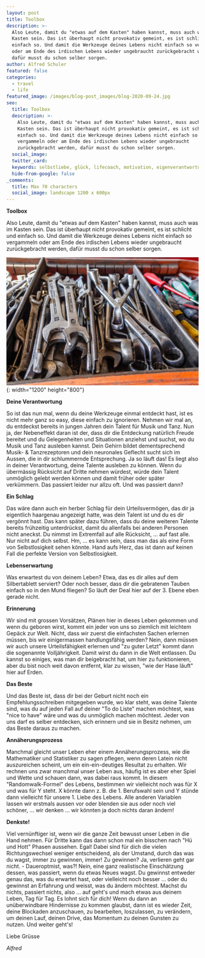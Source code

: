 ```yaml
---
layout: post
title: Toolbox
description: >-
  Also Leute, damit du "etwas auf dem Kasten" haben kannst, muss auch was im
  Kasten sein. Das ist überhaupt nicht provokativ gemeint, es ist schlicht und
  einfach so. Und damit die Werkzeuge deines Lebens nicht einfach so vergammeln
  oder am Ende des irdischen Lebens wieder ungebraucht zurückgebracht werden,
  dafür musst du schon selber sorgen.
author: Alfred Schuler
featured: false
categories:
  - travel
  - life
featured_image: /images/blog-post_images/blog-2020-09-24.jpg
seo:
  title: Toolbox
  description: >-
    Also Leute, damit du "etwas auf dem Kasten" haben kannst, muss auch was im
    Kasten sein. Das ist überhaupt nicht provokativ gemeint, es ist schlicht und
    einfach so. Und damit die Werkzeuge deines Lebens nicht einfach so
    vergammeln oder am Ende des irdischen Lebens wieder ungebraucht
    zurückgebracht werden, dafür musst du schon selber sorgen.
  social_image:
  twitter_card:
  keywords: selbstliebe, glück, lifecoach, motivation, eigenverantwortung, philosophie
  hide-from-google: false
_comments:
  title: Max 70 characters
  social_image: landscape 1200 x 600px
---
```

**Toolbox**

Also Leute, damit du "etwas auf dem Kasten" haben kannst, muss auch was im Kasten sein. Das ist überhaupt nicht provokativ gemeint, es ist schlicht und einfach so. Und damit die Werkzeuge deines Lebens nicht einfach so vergammeln oder am Ende des irdischen Lebens wieder ungebraucht zurückgebracht werden, dafür musst du schon selber sorgen.

![](/images/blog-post_images/blog-2020-09-24.jpg){: width="1200" height="800"}

**Deine Verantwortung**

So ist das nun mal, wenn du deine Werkzeuge einmal entdeckt hast, ist es nicht mehr ganz so easy, diese einfach zu ignorieren. Nehmen wir mal an, du entdeckst bereits in jungen Jahren dein Talent für Musik und Tanz. Nun ja, der Nebeneffekt daran ist der, dass dir die Entdeckung natürlich Freude bereitet und du Gelegenheiten und Situationen anziehst und suchst, wo du Musik und Tanz ausleben kannst. Dein Gehirn bildet dementsprechend Musik- & Tanzrezeptoren und dein neuronales Geflecht sucht sich im Aussen, die in dir schlummernde Entsprechung. Ja so läuft das\! Es liegt also in deiner Verantwortung, deine Talente ausleben zu können. Wenn du übermässig Rücksicht auf Dritte nehmen würdest, würde dein Talent unmöglich gelebt werden können und damit früher oder später verkümmern. Das passiert leider nur allzu oft. Und was passiert dann?

**Ein Schlag**

Das wäre dann auch ein herber Schlag für dein Urteilsvermögen, das dir ja eigentlich haargenau angezeigt hatte, was dein Talent ist und du es dir vergönnt hast. Das kann später dazu führen, dass du deine weiteren Talente bereits frühzeitig unterdrückst, damit du allenfalls bei anderen Personen nicht aneckst. Du nimmst im Extremfall auf alle Rücksicht, … auf fast alle. Nur nicht auf dich selbst. Hm, … es kann sein, dass man das als eine Form von Selbstlosigkeit sehen könnte. Hand aufs Herz, das ist dann auf keinen Fall die perfekte Version von Selbstlosigkeit.

**Lebenserwartung**

Was erwartest du von deinem Leben? Etwa, das es dir alles auf dem Silbertablett serviert? Oder noch besser, dass dir die gebratenen Tauben einfach so in den Mund fliegen? So läuft der Deal hier auf der 3. Ebene eben gerade nicht.

**Erinnerung**

Wir sind mit grossen Vorsätzen, Plänen hier in dieses Leben gekommen und wenn du geboren wirst, kommt ein jeder von uns so ziemlich mit leichtem Gepäck zur Welt. Nicht, dass wir zuerst die einfachsten Sachen erlernen müssen, bis wir einigermassen handlungsfähig werden? Nein, dann müssen wir auch unsere Urteilsfähigkeit erlernen und "zu guter Letzt" kommt dann die sogenannte Volljährigkeit. Damit wirst du dann in die Welt entlassen. Du kannst so einiges, was man dir beigebracht hat, um hier zu funktionieren, aber du bist noch weit davon entfernt, klar zu wissen, "wie der Hase läuft" hier auf Erden.

**Das Beste**

Und das Beste ist, dass dir bei der Geburt nicht noch ein Empfehlungsschreiben mitgegeben wurde, wo klar steht, was deine Talente sind, was du auf jeden Fall auf deiner "To do Liste" machen möchtest, was "nice to have" wäre und was du unmöglich machen möchtest. Jeder von uns darf es selber entdecken, sich erinnern und sie in Besitz nehmen, um das Beste daraus zu machen.

**Annäherungsprozess**

Manchmal gleicht unser Leben eher einem Annäherungsprozess, wie die Mathematiker und Statistiker zu sagen pflegen, wenn deren Latein nicht auszureichen scheint, um ein ein-ein-deutiges Resultat zu erhalten. Wir rechnen uns zwar manchmal unser Leben aus, häufig ist es aber eher Spiel und Wette und schauen dann, was dabei raus kommt. In diesem "Randomwalk-Formel" des Lebens, bestimmen wir vielleicht noch was für X und was für Y steht. X könnte dann z. B. die 1. Berufswahl sein und Y stünde dann vielleicht für unsere 1. Liebe des Lebens. Alle anderen Variablen lassen wir erstmals aussen vor oder blenden sie aus oder noch viel schöner, … wir denken … wir könnten ja doch nichts daran ändern\!

**Denkste\!**

Viel vernünftiger ist, wenn wir die ganze Zeit bewusst unser Leben in die Hand nehmen. Für Dritte kann das dann schon mal ein bisschen nach "Hü und Hott" Phasen aussehen. Egal\! Dabei sind für dich die vielen Richtungswechsel weniger entscheidend, als der Umstand, durch das was du wagst, immer zu gewinnen, immer\! Zu gewinnen? Ja, verlieren geht gar nicht. - Daueroptmist, was?\! Nein, eine ganz realistische Einschätzung dessen, was passiert, wenn du etwas Neues wagst. Du gewinnst entweder genau das, was du erwartet hast, oder vielleicht noch besser … oder du gewinnst an Erfahrung und weisst, was du ändern möchtest. Machst du nichts, passiert nichts, also … auf geht's und mach etwas aus deinem Leben, Tag für Tag. Es lohnt sich für dich\! Wenn du dann an unüberwindbare Hindernisse zu kommen glaubst, dann ist es wieder Zeit, deine Blockaden anzuschauen, zu bearbeiten, loszulassen, zu verändern, um deinen Lauf, deinen Drive, das Momentum zu deinen Gunsten zu nutzen. Und weiter geht's\!

Liebe Grüsse

*Alfred*
